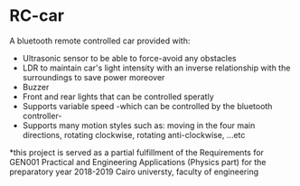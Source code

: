 # RC-car
  A bluetooth remote controlled car provided with:
  - Ultrasonic sensor to be able to force-avoid any obstacles
  - LDR to maintain car's light intensity with an inverse relationship with the surroundings to save power moreover
  - Buzzer
  - Front and rear lights that can be controlled speratly
  - Supports variable speed -which can be controlled by the bluetooth controller- 
  - Supports many motion styles such as: moving in the four main directions, rotating clockwise, rotating anti-clockwise, ...etc
  
*this project is served as a partial fulfillment of the Requirements for GEN001 Practical and Engineering Applications (Physics part) for the preparatory year 2018-2019 Cairo universty, faculty of engineering 
